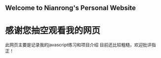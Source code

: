 ## Welcome to Nianrong's Personal Website
# 感谢您抽空观看我的网页
此网页主要是记录我的javascript练习和项目介绍
目前还比较粗糙，欢迎批评指正！


